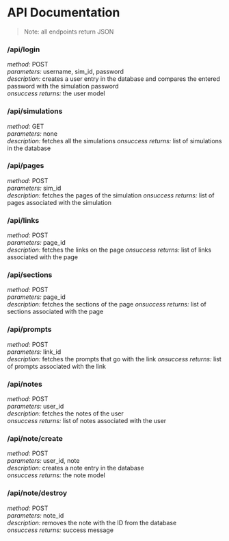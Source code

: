 # API Documentation

> Note: all endpoints return JSON

### /api/login
*method:* POST  
*parameters:* username, sim_id, password  
*description:* creates a user entry in the database and compares the entered password with the simulation password   
*onsuccess returns:* the user model  

### /api/simulations
*method:* GET  
*parameters:* none  
*description:* fetches all the simulations
*onsuccess returns:* list of simulations in the database  

### /api/pages  
*method:* POST  
*parameters:* sim_id  
*description:* fetches the pages of the simulation
*onsuccess returns:* list of pages associated with the simulation  

### /api/links  
*method:* POST  
*parameters:* page_id  
*description:* fetches the links on the page
*onsuccess returns:* list of links associated with the page  

### /api/sections  
*method:* POST  
*parameters:* page_id  
*description:*  fetches the sections of the page
*onsuccess returns:* list of sections associated with the page  

### /api/prompts  
*method:* POST  
*parameters:* link_id  
*description:* fetches the prompts that go with the link
*onsuccess returns:* list of prompts associated with the link  

### /api/notes  
*method:* POST  
*parameters:* user_id  
*description:* fetches the notes of the user  
*onsuccess returns:* list of notes associated with the user  

### /api/note/create  
*method:* POST  
*parameters:* user_id, note  
*description:* creates a note entry in the database  
*onsuccess returns:* the note model  

### /api/note/destroy  
*method:* POST  
*parameters:* note_id  
*description:* removes the note with the ID from the database  
*onsuccess returns:* success message  
